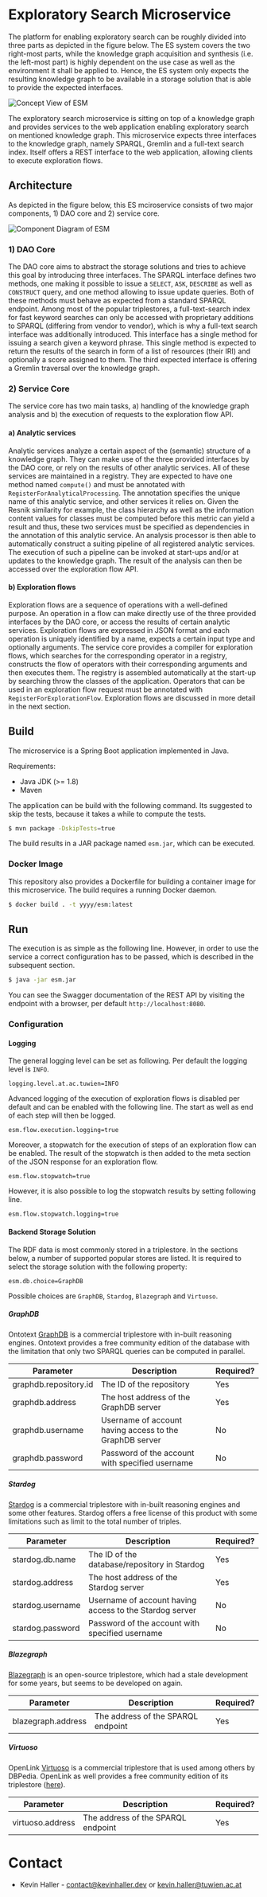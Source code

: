 # Exploratory Search Microservice

The platform for enabling exploratory search can be roughly divided into three 
parts as depicted in the figure below. The ES system covers the two right-most
parts, while the knowledge graph acquisition and synthesis (i.e. the left-most
part) is highly dependent on the use case as well as the environment it shall be
applied to. Hence, the ES system only expects the resulting knowledge graph to
be available in a storage solution that is able to provide the expected
interfaces.

![Concept View of ESM](./doc/graphics/exploratory-search-concept-high-level.png)

The exploratory search microservice is sitting on top of a knowledge graph and
provides services to the web application enabling exploratory search on
mentioned knowledge graph. This microservice expects three interfaces to the
knowledge graph, namely SPARQL, Gremlin and a full-text search index. Itself
offers a REST interface to the web application, allowing clients to execute
exploration flows.

## Architecture

As depicted in the figure below, this ES mciroservice consists of two major 
components, 1) DAO core and 2) service core.

![Component Diagram of ESM](./doc/graphics/exploratory-search-component-diagram.png)

### 1) DAO Core
The DAO core aims to abstract the storage solutions and tries to achieve this
goal by introducing three interfaces. The SPARQL interface defines two methods,
one making it possible to issue a `SELECT`, `ASK`, `DESCRIBE` as well as
`CONSTRUCT` query, and one method allowing to issue update queries. Both of
these methods must behave as expected from a standard SPARQL endpoint. Among
most of the popular triplestores, a full-text-search index for fast keyword
searches can only be accessed with proprietary additions to SPARQL (differing
from vendor to vendor), which is why a full-text search interface was
additionally introduced. This interface has a single method for issuing a search
given a keyword phrase. This single method is expected to return the results of
the search in form of a list of resources (their IRI) and optionally a score
assigned to them. The third expected interface is offering a Gremlin traversal
over the knowledge graph.

### 2) Service Core
The service core has two main tasks, a) handling of the knowledge graph analysis
and b) the execution of requests to the exploration flow API.

#### a) Analytic services
Analytic services analyze a certain aspect of the (semantic) structure of a
knowledge graph. They can make use of the three provided interfaces by the DAO
core, or rely on the results of other analytic services. All of these services
are maintained in a registry. They are expected to have one method named
`compute()` and must be annotated with `RegisterForAnalyticalProcessing`. The
annotation specifies the unique name of this analytic service, and other
services it relies on. Given the Resnik similarity for example, the class
hierarchy as well as the information content values for classes must be computed
before this metric can yield a result and thus, these two services must be
specified as dependencies in the annotation of this analytic service. An
analysis processor is then able to automatically construct a suiting pipeline of
all registered analytic services. The execution of such a pipeline can be
invoked at start-ups and/or at updates to the knowledge graph. The result of the
analysis can then be accessed over the exploration flow API.

#### b) Exploration flows
Exploration flows are a sequence of operations with a well-defined purpose. An
operation in a flow can make directly use of the three provided interfaces by
the DAO core, or access the results of certain analytic services. Exploration
flows are expressed in JSON format and each operation is uniquely identified by
a name, expects a certain input type and optionally arguments. The service core
provides a compiler for exploration flows, which searches for the corresponding
operator in a registry, constructs the flow of operators with their
corresponding arguments and then executes them. The registry is assembled
automatically at the start-up by searching throw the classes of the application.
Operators that can be used in an exploration flow request must be annotated with
`RegisterForExplorationFlow`. Exploration flows are discussed in more detail in
the next section.

## Build

The microservice is a Spring Boot application implemented in Java.

Requirements:
* Java JDK (>= 1.8)
* Maven

The application can be build with the following command. Its suggested to skip
the tests, because it takes a while to compute the tests.

```bash
$ mvn package -DskipTests=true
```

The build results in a JAR package named `esm.jar`, which can be executed.

### Docker Image

This repository also provides a Dockerfile for building a container image for
this microservice. The build requires a running Docker daemon.

```bash
$ docker build . -t yyyy/esm:latest
```

## Run

The execution is as simple as the following line. However, in order to use the
service a correct configuration has to be passed, which is described in the
subsequent section.

```bash
$ java -jar esm.jar
```

You can see the Swagger documentation of the REST API by visiting the endpoint
with a browser, per default `http://localhost:8080`.

### Configuration

#### Logging

The general logging level can be set as following. Per default the logging level
is `INFO`.

```
logging.level.at.ac.tuwien=INFO
```

Advanced logging of the execution of exploration flows is disabled per default
and can be enabled  with the following line. The start as well as end of each
step will then be logged.

```
esm.flow.execution.logging=true
```

Moreover, a stopwatch for the execution of steps of an exploration flow can be
enabled. The result of the stopwatch is then added to the meta section of the
JSON response for an exploration flow.

```
esm.flow.stopwatch=true
```

However, it is also possible to log the stopwatch results by setting following
line.

```
esm.flow.stopwatch.logging=true
```

#### Backend Storage Solution

The RDF data is most commonly stored in a triplestore. In the sections below, a
number of supported popular stores are listed. It is required to select the
storage solution with the following property:

```
esm.db.choice=GraphDB
```

Possible choices are `GraphDB`, `Stardog`, `Blazegraph` and `Virtuoso`.

##### GraphDB

Ontotext [GraphDB](http://graphdb.ontotext.com/documentation/standard/) is a 
commercial triplestore with in-built reasoning engines. Ontotext provides a free
community edition of the database with the limitation that only two SPARQL 
queries can be computed in parallel.

| Parameter | Description | Required? |
|---|----|---|
| graphdb.repository.id | The ID of the repository | Yes |
| graphdb.address | The host address of the GraphDB server | Yes |
| graphdb.username | Username of account having access to the GraphDB server | No |
| graphdb.password | Password of the account with specified username | No |

##### Stardog

[Stardog](https://www.stardog.com/) is a commercial triplestore with in-built
reasoning engines and some other features. Stardog offers a free license of this
product with some limitations such as limit to the total number of triples.

| Parameter | Description | Required? |
|----|---|----|
| stardog.db.name | The ID of the database/repository in Stardog | Yes |
| stardog.address | The host address of the Stardog server | Yes |
| stardog.username | Username of account having access to the Stardog server | No |
| stardog.password | Password of the account with specified username | No |

##### Blazegraph

[Blazegraph](https://blazegraph.com/) is an open-source triplestore, which had
a stale development for some years, but seems to be developed on again.

| Parameter | Description | Required? |
|----|---|----|
| blazegraph.address | The address of the SPARQL endpoint | Yes |

##### Virtuoso

OpenLink [Virtuoso](https://virtuoso.openlinksw.com/) is a commercial
triplestore that is used among others by DBPedia. OpenLink as well provides a
free community edition of its triplestore ([here](http://vos.openlinksw.com/owiki/wiki/VOS)).

| Parameter | Description | Required? |
|----|---|----|
| virtuoso.address | The address of the SPARQL endpoint | Yes |

# Contact

* Kevin Haller - [contact@kevinhaller.dev](mailto:contact@kevinhaller.dev) or [kevin.haller@tuwien.ac.at](mailto:kevin.haller@tuwien.ac.at)